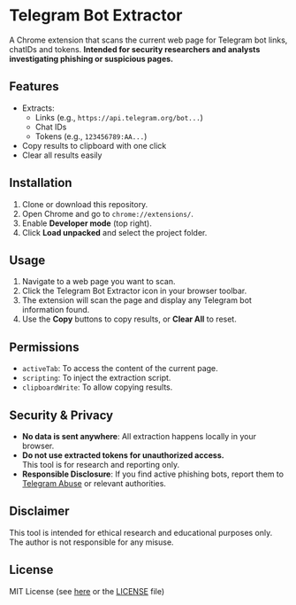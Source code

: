 # Telegram Bot Extractor

A Chrome extension that scans the current web page for Telegram bot links, chatIDs and tokens. 
**Intended for security researchers and analysts investigating phishing or suspicious pages.**

## Features

- Extracts:
  - Links (e.g., `https://api.telegram.org/bot...`)
  - Chat IDs
  - Tokens (e.g., `123456789:AA...`)
- Copy results to clipboard with one click
- Clear all results easily

## Installation

1. Clone or download this repository.
2. Open Chrome and go to `chrome://extensions/`.
3. Enable **Developer mode** (top right).
4. Click **Load unpacked** and select the project folder.

## Usage

1. Navigate to a web page you want to scan.
2. Click the Telegram Bot Extractor icon in your browser toolbar.
3. The extension will scan the page and display any Telegram bot information found.
4. Use the **Copy** buttons to copy results, or **Clear All** to reset.

## Permissions

- `activeTab`: To access the content of the current page.
- `scripting`: To inject the extraction script.
- `clipboardWrite`: To allow copying results.

## Security & Privacy

- **No data is sent anywhere**: All extraction happens locally in your browser.
- **Do not use extracted tokens for unauthorized access.**  
  This tool is for research and reporting only.
- **Responsible Disclosure**: If you find active phishing bots, report them to [Telegram Abuse](https://telegram.org/abuse) or relevant authorities.

## Disclaimer

This tool is intended for ethical research and educational purposes only.  
The author is not responsible for any misuse.

## License

MIT License (see [here](https://opensource.org/licenses/MIT) or the [LICENSE](LICENSE) file)